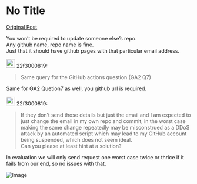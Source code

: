 # No Title

[Original Post](https://discourse.onlinedegree.iitm.ac.in/t/169029/89)

<p>You won’t be required to update someone else’s repo.<br>
Any github name, repo name is fine.<br>
Just that it should have github pages with that particular email address.</p>
<aside class="quote group-ds-students" data-username="22f3000819" data-post="86" data-topic="169029">
<div class="title">
<div class="quote-controls"></div>
<img alt="" width="24" height="24" src="https://dub1.discourse-cdn.com/flex013/user_avatar/discourse.onlinedegree.iitm.ac.in/22f3000819/48/66738_2.png" class="avatar"> 22f3000819:</div>
<blockquote>
<p>Same query for the GitHub actions question (GA2 Q7)</p>
</blockquote>
</aside>
<p>Same for GA2 Quetion7 as well, you github url is required.</p>
<aside class="quote group-ds-students" data-username="22f3000819" data-post="86" data-topic="169029">
<div class="title">
<div class="quote-controls"></div>
<img alt="" width="24" height="24" src="https://dub1.discourse-cdn.com/flex013/user_avatar/discourse.onlinedegree.iitm.ac.in/22f3000819/48/66738_2.png" class="avatar"> 22f3000819:</div>
<blockquote>
<p>If they don’t send those details but just the email and I am expected to just change the email in my own repo and commit, in the worst case making the same change repeatedly may be misconstrued as a DDoS attack by an automated script which may lead to my GitHub account being suspended, which does not seem ideal.<br>
Can you please at least hint at a solution?</p>
</blockquote>
</aside>
<p>In evaluation we will only send request one worst case twice or thrice if it fails from our end, so no issues with that.</p>

![Image](https://dub1.discourse-cdn.com/flex013/user_avatar/discourse.onlinedegree.iitm.ac.in/22f3000819/48/66738_2.png)